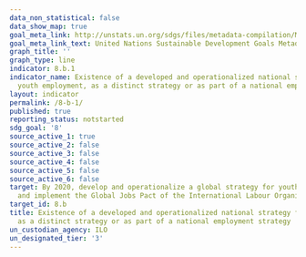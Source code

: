 ```yaml
---
data_non_statistical: false
data_show_map: true
goal_meta_link: http://unstats.un.org/sdgs/files/metadata-compilation/Metadata-Goal-8.pdf
goal_meta_link_text: United Nations Sustainable Development Goals Metadata (pdf 525kB)
graph_title: ''
graph_type: line
indicator: 8.b.1
indicator_name: Existence of a developed and operationalized national strategy for
  youth employment, as a distinct strategy or as part of a national employment strategy
layout: indicator
permalink: /8-b-1/
published: true
reporting_status: notstarted
sdg_goal: '8'
source_active_1: true
source_active_2: false
source_active_3: false
source_active_4: false
source_active_5: false
source_active_6: false
target: By 2020, develop and operationalize a global strategy for youth employment
  and implement the Global Jobs Pact of the International Labour Organization
target_id: 8.b
title: Existence of a developed and operationalized national strategy for youth employment,
  as a distinct strategy or as part of a national employment strategy
un_custodian_agency: ILO
un_designated_tier: '3'
---
```

